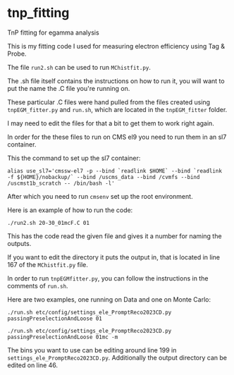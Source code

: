 # tnp_fitting
TnP fitting for egamma analysis

This is my fitting code I used for measuring electron efficiency using
Tag & Probe.

The file `run2.sh` can be used to run `MChistfit.py`.

The .sh file itself contains the instructions on how to run it, you
will want to put the name the .C file you're running on.

These particular .C files were hand pulled from the files created
using `tnpEGM_fitter.py` and `run.sh`, which are located in the `tnpEGM_fitter` folder.

I may need to edit the files for that a bit to get them to work right again.

In order for the these files to run on CMS el9 you need to run them in
an sl7 container.

This the command to set up the sl7 container:

```
alias use_sl7='cmssw-el7 -p --bind `readlink $HOME` --bind `readlink
-f ${HOME}/nobackup/` --bind /uscms_data --bind /cvmfs --bind
/uscmst1b_scratch -- /bin/bash -l' 
```

After which you need to run `cmsenv` set up the root environment.

Here is an example of how to run the code:

```
./run2.sh 20-30_01mcF.C 01
```

This has the code read the given file and gives it a number for naming
the outputs.

If you want to edit the directory it puts the output in, that is
located in line 167 of the `MChistfit.py` file.

In order to run `tnpEGMfitter.py`, you can follow the instructions in
the comments of `run.sh`. 

Here are two examples, one running on Data and one on Monte Carlo:



```
./run.sh etc/config/settings_ele_PromptReco2023CD.py
passingPreselectionAndLoose 01

./run.sh etc/config/settings_ele_PromptReco2023CD.py
passingPreselectionAndLoose 01mc -m
```
 
 The bins you want to use can be editing around line 199 in
 `settings_ele_PromptReco2023CD.py`. Additionally the output directory
 can be edited on line 46.

